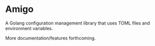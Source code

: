 # Amigo

A Golang configuration management library that uses TOML files and environment variables.

More documentation/features forthcoming.
